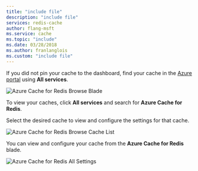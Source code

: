 ```yaml
---
title: "include file"
description: "include file"
services: redis-cache
author: flang-msft
ms.service: cache
ms.topic: "include"
ms.date: 03/28/2018
ms.author: franlanglois
ms.custom: "include file"
---
```


If you did not pin your cache to the dashboard, find your cache in the [Azure portal](https://portal.azure.com) using **All services**.

![Azure Cache for Redis Browse Blade](media/redis-cache-browse/redis-cache-browse.png)

To view your caches, click **All services** and search for **Azure Cache for Redis**. 

Select the desired cache to view and configure the settings for that cache.

![Azure Cache for Redis Browse Cache List](media/redis-cache-browse/redis-caches.png)

You can view and configure your cache from the **Azure Cache for Redis** blade.

![Azure Cache for Redis All Settings](./media/redis-cache-browse/redis-cache-blade.png)


